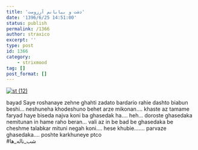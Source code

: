 ```yaml
---
title: 'دشت و بیابانم آرزوست'
date: '1396/6/25 14:51:00'
status: publish
permalink: /1366
author: straxico
excerpt: ''
type: post
id: 1366
category:
    - strixmood
tag: []
post_format: []
---
```

[![st (12)](../../uploads/2015/08/st-12.jpg)](http://localhost/wp-content/uploads/2015/08/st-12.jpg)

bayad Saye roshanaye zehne ghahti zadato bardario rahie dashto biabun beshi… neshuneha khodeshuno behet arze mikonan…. khaste az tamame faryad haye biseda najva koni ba ghasedak ha…. heh… doroste ghasedaka nemitunan in hame raho beran… vali az in be bad be ghasedaka be cheshme talabkar mituni negah koni…. hese khubie……. parvaze ghasedaka…. poshte karkhuneye ptco  
\#شب\_ناله\_ها